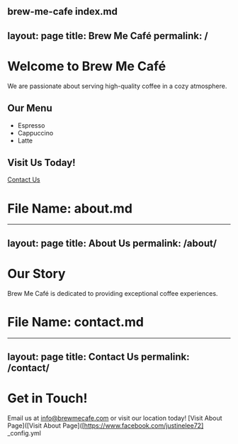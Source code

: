 brew-me-cafe
index.md
---
layout: page
title: Brew Me Café
permalink: /
---

# Welcome to Brew Me Café

We are passionate about serving high-quality coffee in a cozy atmosphere.

## Our Menu

- Espresso
- Cappuccino
- Latte

## Visit Us Today!

[Contact Us](contact.html)
# File Name: about.md

---
layout: page
title: About Us
permalink: /about/
---

# Our Story

Brew Me Café is dedicated to providing exceptional coffee experiences.
# File Name: contact.md

---
layout: page
title: Contact Us
permalink: /contact/
---

# Get in Touch!

Email us at [info@brewmecafe.com](mailto://info@brewmecafe.com) or visit our location today!
[Visit About Page]([Visit About Page]([https://www.facebook.com/justinelee72]
_config.yml

